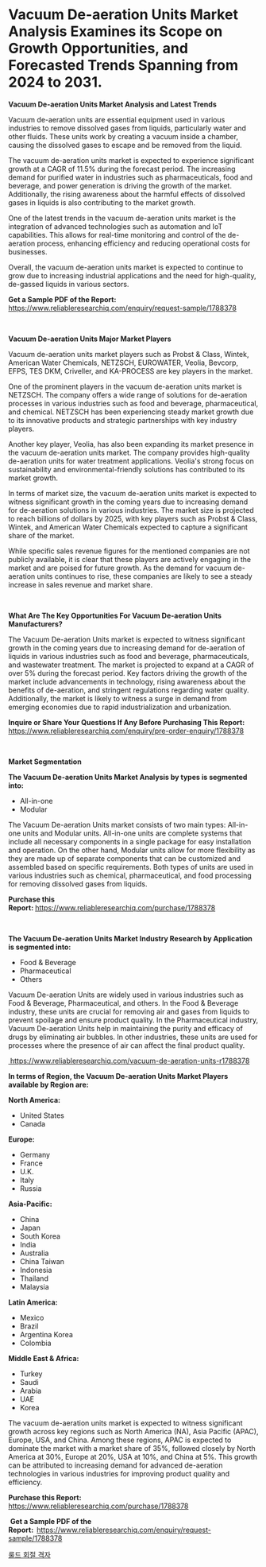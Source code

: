 <p><h1>Vacuum De-aeration Units Market Analysis Examines its Scope on Growth Opportunities, and Forecasted Trends Spanning from 2024 to 2031.</h1></p><p><strong>Vacuum De-aeration Units Market Analysis and Latest Trends</strong></p>
<p><p>Vacuum de-aeration units are essential equipment used in various industries to remove dissolved gases from liquids, particularly water and other fluids. These units work by creating a vacuum inside a chamber, causing the dissolved gases to escape and be removed from the liquid. </p><p>The vacuum de-aeration units market is expected to experience significant growth at a CAGR of 11.5% during the forecast period. The increasing demand for purified water in industries such as pharmaceuticals, food and beverage, and power generation is driving the growth of the market. Additionally, the rising awareness about the harmful effects of dissolved gases in liquids is also contributing to the market growth.</p><p>One of the latest trends in the vacuum de-aeration units market is the integration of advanced technologies such as automation and IoT capabilities. This allows for real-time monitoring and control of the de-aeration process, enhancing efficiency and reducing operational costs for businesses.</p><p>Overall, the vacuum de-aeration units market is expected to continue to grow due to increasing industrial applications and the need for high-quality, de-gassed liquids in various sectors.</p></p>
<p><strong>Get a Sample PDF of the Report:&nbsp;</strong> <a href="https://www.reliableresearchiq.com/enquiry/request-sample/1788378">https://www.reliableresearchiq.com/enquiry/request-sample/1788378</a></p>
<p>&nbsp;</p>
<p><strong>Vacuum De-aeration Units Major Market Players</strong></p>
<p><p>Vacuum de-aeration units market players such as Probst & Class, Wintek, American Water Chemicals, NETZSCH, EUROWATER, Veolia, Bevcorp, EFPS, TES DKM, Criveller, and KA-PROCESS are key players in the market. </p><p>One of the prominent players in the vacuum de-aeration units market is NETZSCH. The company offers a wide range of solutions for de-aeration processes in various industries such as food and beverage, pharmaceutical, and chemical. NETZSCH has been experiencing steady market growth due to its innovative products and strategic partnerships with key industry players.</p><p>Another key player, Veolia, has also been expanding its market presence in the vacuum de-aeration units market. The company provides high-quality de-aeration units for water treatment applications. Veolia's strong focus on sustainability and environmental-friendly solutions has contributed to its market growth.</p><p>In terms of market size, the vacuum de-aeration units market is expected to witness significant growth in the coming years due to increasing demand for de-aeration solutions in various industries. The market size is projected to reach billions of dollars by 2025, with key players such as Probst & Class, Wintek, and American Water Chemicals expected to capture a significant share of the market.</p><p>While specific sales revenue figures for the mentioned companies are not publicly available, it is clear that these players are actively engaging in the market and are poised for future growth. As the demand for vacuum de-aeration units continues to rise, these companies are likely to see a steady increase in sales revenue and market share.</p></p>
<p>&nbsp;</p>
<p><strong>What Are The Key Opportunities For Vacuum De-aeration Units Manufacturers?</strong></p>
<p><p>The Vacuum De-aeration Units market is expected to witness significant growth in the coming years due to increasing demand for de-aeration of liquids in various industries such as food and beverage, pharmaceuticals, and wastewater treatment. The market is projected to expand at a CAGR of over 5% during the forecast period. Key factors driving the growth of the market include advancements in technology, rising awareness about the benefits of de-aeration, and stringent regulations regarding water quality. Additionally, the market is likely to witness a surge in demand from emerging economies due to rapid industrialization and urbanization.</p></p>
<p><strong>Inquire or Share Your Questions If Any Before Purchasing This Report:</strong> <a href="https://www.reliableresearchiq.com/enquiry/pre-order-enquiry/1788378">https://www.reliableresearchiq.com/enquiry/pre-order-enquiry/1788378</a></p>
<p>&nbsp;</p>
<p><strong>Market Segmentation</strong></p>
<p><strong>The Vacuum De-aeration Units Market Analysis by types is segmented into:</strong></p>
<p><ul><li>All-in-one</li><li>Modular</li></ul></p>
<p><p>The Vacuum De-aeration Units market consists of two main types: All-in-one units and Modular units. All-in-one units are complete systems that include all necessary components in a single package for easy installation and operation. On the other hand, Modular units allow for more flexibility as they are made up of separate components that can be customized and assembled based on specific requirements. Both types of units are used in various industries such as chemical, pharmaceutical, and food processing for removing dissolved gases from liquids.</p></p>
<p><strong>Purchase this Report:&nbsp;</strong><a href="https://www.reliableresearchiq.com/purchase/1788378">https://www.reliableresearchiq.com/purchase/1788378</a></p>
<p>&nbsp;</p>
<p><strong>The Vacuum De-aeration Units Market Industry Research by Application is segmented into:</strong></p>
<p><ul><li>Food & Beverage</li><li>Pharmaceutical</li><li>Others</li></ul></p>
<p><p>Vacuum De-aeration Units are widely used in various industries such as Food & Beverage, Pharmaceutical, and others. In the Food & Beverage industry, these units are crucial for removing air and gases from liquids to prevent spoilage and ensure product quality. In the Pharmaceutical industry, Vacuum De-aeration Units help in maintaining the purity and efficacy of drugs by eliminating air bubbles. In other industries, these units are used for processes where the presence of air can affect the final product quality.</p></p>
<p><a href="https://www.reliableresearchiq.com/vacuum-de-aeration-units-r1788378">&nbsp;https://www.reliableresearchiq.com/vacuum-de-aeration-units-r1788378</a></p>
<p><strong>In terms of Region, the Vacuum De-aeration Units Market Players available by Region are:</strong></p>
<p>
    <p> <strong> North America: </strong>
        <ul>
            <li>United States</li>
            <li>Canada</li>
        </ul>
        </p> 
    <p> <strong> Europe: </strong>
        <ul>
            <li>Germany</li>
            <li>France</li>
            <li>U.K.</li>
            <li>Italy</li>
            <li>Russia</li>
        </ul>
        </p> 
    <p> <strong> Asia-Pacific: </strong>
        <ul>
            <li>China</li>
            <li>Japan</li>
            <li>South Korea</li>
            <li>India</li>
            <li>Australia</li>
            <li>China Taiwan</li>
            <li>Indonesia</li>
            <li>Thailand</li>
            <li>Malaysia</li>
        </ul>
        </p> 
    <p> <strong> Latin America: </strong>
        <ul>
            <li>Mexico</li>
            <li>Brazil</li>
            <li>Argentina Korea</li>
            <li>Colombia</li>
        </ul>
        </p> 
    <p> <strong> Middle East & Africa: </strong>
        <ul>
            <li>Turkey</li>
            <li>Saudi</li>
            <li>Arabia</li>
            <li>UAE</li>
            <li>Korea</li>
        </ul>
    </p>
    </p>
<p><p>The vacuum de-aeration units market is expected to witness significant growth across key regions such as North America (NA), Asia Pacific (APAC), Europe, USA, and China. Among these regions, APAC is expected to dominate the market with a market share of 35%, followed closely by North America at 30%, Europe at 20%, USA at 10%, and China at 5%. This growth can be attributed to increasing demand for advanced de-aeration technologies in various industries for improving product quality and efficiency.</p></p>
<p><strong>Purchase this Report: </strong><a href="https://www.reliableresearchiq.com/purchase/1788378">https://www.reliableresearchiq.com/purchase/1788378</a></p>
<p>&nbsp;<strong>Get a Sample PDF of the Report:&nbsp;&nbsp;</strong><a href="https://www.reliableresearchiq.com/enquiry/request-sample/1788378">https://www.reliableresearchiq.com/enquiry/request-sample/1788378</a></p>
<p><strong></strong></p>
<p><p><a href="https://github.com/mpodehpw07370073/Market-Research-Report-List-3/blob/main/108855170586.md">룰드 회절 격자</a></p></p>